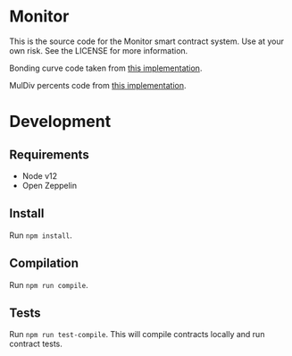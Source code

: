 Monitor
=========

This is the source code for the Monitor smart contract system. Use at your own risk.
See the LICENSE for more information.

Bonding curve code taken from [this implementation](https://yos.io/2018/11/10/bonding-curves/).

MulDiv percents code from [this implementation](https://medium.com/coinmonks/math-in-solidity-part-3-percents-and-proportions-4db014e080b1).


# Development

## Requirements
 - Node v12
 - Open Zeppelin

## Install

Run `npm install`.

## Compilation

Run `npm run compile`.

## Tests

Run `npm run test-compile`. This will compile contracts locally and run contract tests.
